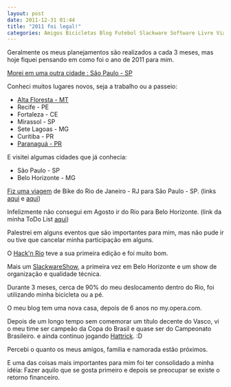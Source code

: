 ```yaml
---
layout: post
date: 2011-12-31 01:44
title: "2011 foi legal!"
categories: Amigos Bicicletas Blog Futebol Slackware Software Livre Viagens
---
```


Geralmente os meus planejamentos são realizados a cada 3 meses, mas hoje
fiquei pensando em como foi o ano de 2011 para mim.

[Morei em uma outra cidade : São Paulo -
SP](http://diogoleal.com/blog/?p=12)

Conheci muitos lugares novos, seja a trabalho ou a passeio:

-   [Alta Floresta - MT](https://picasaweb.google.com/112725552218535885920/AltaFlorestaMT)
-   Recife - PE
-   Fortaleza - CE
-   Mirassol - SP
-   Sete Lagoas - MG
-   Curitiba - PR
-   [Paranaguá - PR](http://diogoleal.com/blog/?p=32)

E visitei algumas cidades que já conhecia:

-   São Paulo - SP
-   Belo Horizonte - MG

[Fiz uma
viagem](http://onionstand.blogspot.com/2011/05/real-perl-ironmen.html)
de Bike do Rio de Janeiro - RJ para São Paulo - SP. (links
[aqui](http://my.opera.com/diogoleal/blog/2011/05/10/a-prepa-2) e
[aqui](http://my.opera.com/diogoleal/blog/2011/05/22/a-viagem-para-s))

Infelizmente não consegui em Agosto ir do Rio para Belo Horizonte. (link
da minha ToDo List [aqui](http://diogoleal.com/bike/Viagem_Rio-BH.txt))

Palestrei em alguns eventos que são importantes para mim, mas não pude
ir ou tive que cancelar minha participação em alguns.

O [Hack'n Rio](http://hacknrio.org/) teve a sua primeira edição e foi
muito bom.

Mais um [SlackwareShow](http://slackshow.slackwarebrasil.org/), a
primeira vez em Belo Horizonte e um show de organização e qualidade
técnica.

Durante 3 meses, cerca de 90% do meu deslocamento dentro do Rio, foi
utilizando minha bicicleta ou a pé.

O meu blog tem uma nova casa, depois de 6 anos no my.opera.com.

Depois de um longo tempo sem comemorar um título decente do Vasco, vi o
meu time ser campeão da Copa do Brasil e quase ser do Campeonato
Brasileiro. e ainda continuo jogando
[Hattrick](http://www91.hattrick.org/Club/?TeamID=433210). :D

Percebi o quanto os meus amigos, familia e namorada estão próximos.

E uma das coisas mais importantes para mim foi ter consolidado a minha
idéia: Fazer aquilo que se gosta primeiro e depois se preocupar se
existe o retorno financeiro.
